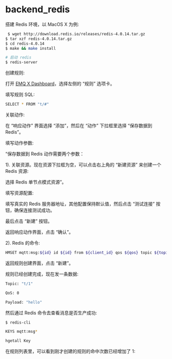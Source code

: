 # backend\_redis

搭建 Redis 环境，以 MacOS X 为例:

```bash
 $ wget http://download.redis.io/releases/redis-4.0.14.tar.gz
$ tar xzf redis-4.0.14.tar.gz
$ cd redis-4.0.14
$ make && make install

# 启动 redis
$ redis-server
```

创建规则:

打开 [EMQ X Dashboard](http://127.0.0.1:18083/#/rules)，选择左侧的 “规则” 选项卡。

填写规则 SQL:

```bash
SELECT * FROM "t/#"
```

关联动作:

在 “响应动作” 界面选择 “添加”，然后在 “动作” 下拉框里选择 “保存数据到 Redis”。

填写动作参数:

“保存数据到 Redis 动作需要两个参数：

1\). 关联资源。现在资源下拉框为空，可以点击右上角的 “新建资源” 来创建一个 Redis 资源:

选择 Redis 单节点模式资源”。

填写资源配置:

填写真实的 Redis 服务器地址，其他配置保持默认值，然后点击 “测试连接” 按钮，确保连接测试成功。

最后点击 “新建” 按钮。

返回响应动作界面，点击 “确认”。

2\). Redis 的命令:

```bash
HMSET mqtt:msg:${id} id ${id} from ${client_id} qos ${qos} topic ${topic} payload ${payload} ts ${timestamp}
```

返回规则创建界面，点击 “新建”。

规则已经创建完成，现在发一条数据:

```bash
Topic: "t/1"

QoS: 0

Payload: "hello"
```

然后通过 Redis 命令去查看消息是否生产成功:

```bash
$ redis-cli

KEYS mqtt:msg*

hgetall Key
```

在规则列表里，可以看到刚才创建的规则的命中次数已经增加了 1:


